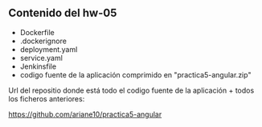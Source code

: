 ## Contenido del hw-05

* Dockerfile
* .dockerignore
* deployment.yaml
* service.yaml
* Jenkinsfile
* codigo fuente de la aplicación comprimido en "practica5-angular.zip"

Url del repositio donde está todo el codigo fuente de la aplicación + todos los ficheros anteriores: 

https://github.com/ariane10/practica5-angular
